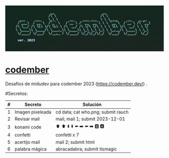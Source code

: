 ![codember](./images/codember.png)

# [codember](https://codember.dev)

Desafíos de midudev para codember 2023 (https://codember.dev/) .

#Secretos:

| #   | Secreto          | Solución                           |
| --- | ---------------- | ---------------------------------- |
| 1   | Imagen pixeleada | cd data; cat who.png; submit rauch |
| 2   | Revisar mail     | mail; mail 1; submit 2023-12-01    |
| 3   | konami code      | ⬆️ ⬆️ ⬇️ ⬇️ ⬅️ ➡️ ⬅️ ➡️ 🅱️ 🅰️      |
| 4   | confetti         | confetti x 7                       |
| 5   | acertijo mail    | mail 2; submit html                |
| 6   | palabra mágica   | abracadabra; submit itsmagic       |
